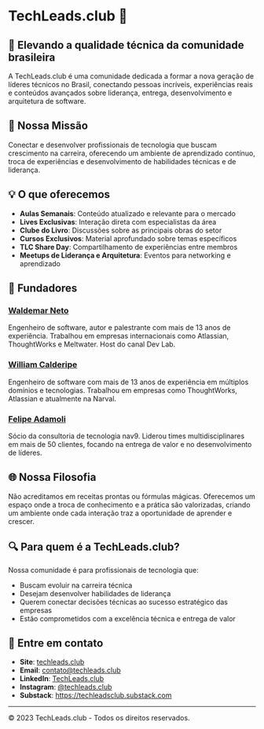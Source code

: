# TechLeads.club 💎

## 🚀 Elevando a qualidade técnica da comunidade brasileira

A TechLeads.club é uma comunidade dedicada a formar a nova geração de líderes
técnicos no Brasil, conectando pessoas incríveis, experiências reais e conteúdos
avançados sobre liderança, entrega, desenvolvimento e arquitetura de software.

## 🌟 Nossa Missão

Conectar e desenvolver profissionais de tecnologia que buscam crescimento na
carreira, oferecendo um ambiente de aprendizado contínuo, troca de experiências
e desenvolvimento de habilidades técnicas e de liderança.

## 💡 O que oferecemos

- **Aulas Semanais**: Conteúdo atualizado e relevante para o mercado
- **Lives Exclusivas**: Interação direta com especialistas da área
- **Clube do Livro**: Discussões sobre as principais obras do setor
- **Cursos Exclusivos**: Material aprofundado sobre temas específicos
- **TLC Share Day**: Compartilhamento de experiências entre membros
- **Meetups de Liderança e Arquitetura**: Eventos para networking e aprendizado

## 👥 Fundadores

### [Waldemar Neto](https://www.linkedin.com/in/waldemarnt/)

Engenheiro de software, autor e palestrante com mais de 13 anos de experiência.
Trabalhou em empresas internacionais como Atlassian, ThoughtWorks e Meltwater.
Host do canal Dev Lab.

### [William Calderipe](https://www.linkedin.com/in/wcalderipe/)

Engenheiro de software com mais de 13 anos de experiência em múltiplos domínios
e tecnologias. Trabalhou em empresas como ThoughtWorks, Atlassian e atualmente
na Narval.

### [Felipe Adamoli](https://www.linkedin.com/in/felipeadamoli/)

Sócio da consultoria de tecnologia nav9. Liderou times multidisciplinares em
mais de 50 clientes, focando na entrega de valor e no desenvolvimento de
líderes.

## 🌐 Nossa Filosofia

Não acreditamos em receitas prontas ou fórmulas mágicas. Oferecemos um espaço
onde a troca de conhecimento e a prática são valorizadas, criando um ambiente
onde cada interação traz a oportunidade de aprender e crescer.

## 🔍 Para quem é a TechLeads.club?

Nossa comunidade é para profissionais de tecnologia que:

- Buscam evoluir na carreira técnica
- Desejam desenvolver habilidades de liderança
- Querem conectar decisões técnicas ao sucesso estratégico das empresas
- Estão comprometidos com a excelência técnica e entrega de valor

## 📱 Entre em contato

- **Site**:
[techleads.club](https://techleads.club?utm_source=github&utm_medium=org-profile-readme)
- **Email**: contato@techleads.club
- **LinkedIn**: [TechLeads.club](https://www.linkedin.com/company/tech-leads-club)
- **Instagram**: [@techleads.club](https://instagram.com/techleads.club)
- **Substack**: https://techleadsclub.substack.com

---

© 2023 TechLeads.club - Todos os direitos reservados.
